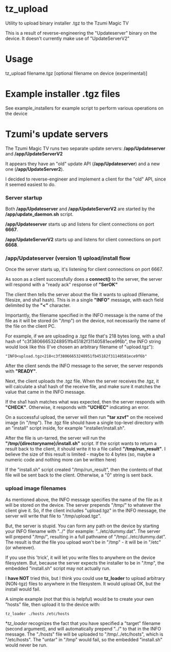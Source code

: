 # tz_upload
Utility to upload binary installer .tgz to the Tzumi Magic TV

This is a result of reverse-engineering the "Updateserver" binary on the device.  It doesn't currently make use of "UpdateServerV2"

# Usage

tz_upload filename.tgz [optional filename on device (experimental)]

# Example installer .tgz files

See example_installers for example script to perform various operations on the device


# Tzumi's update servers

The Tzumi Magic TV runs two separate update servers: **/app/Updateserver** and **/app/UpdateServerV2**

It appears they have an "old" update API (**/app/Updateserver**) and a new one (**/app/UpdateServer2**).

I decided to reverse-engineer and implement a client for the "old" API, since it seemed easiest to do.

### Server startup

Both **/app/Updateserver** and **/app/UpdateServerV2** are started by the **/app/update_daemon.sh** script.

**/app/Updateserver** starts up and listens for client connections on port **6667**.

**/app/UpdateServerV2** starts up and listens for client connections on port **6668**.


### /app/Updateserver (version 1) upload/install flow

Once the server starts up, it's listening for client connections on port 6667.

As soon as a client successfully does a **connect()** to the server, the server will respond with a "ready ack" response of **"SerOK"**

The client then tells the server about the file it wants to upload (filename, filesize, and sha1 hash).  This is in a single **"INFO"** message, with each field delimited by the **"<"** character.

Importantly, the filename specified in the INFO message is the name of the file as it will be stored (in "/tmp") on the device, not necessarily the name of the file on the client PC.

For example, if we are uploading a .tgz file that's 218 bytes long, with a sha1 hash of "c3f38066653248951fb45182f31140581ece9f6b", the INFO string would look like this (I've chosen an arbitrary filename of "upload.tgz"):

`"INFO<upload.tgz<218<c3f38066653248951fb45182f31140581ece9f6b"`

After the client sends the INFO message to the server, the server responds with **"READY"**.

Next, the client uploads the .tgz file.  When the server receives the .tgz, it will calculate a sha1 hash of the receive file, and make sure it matches the value that came in the INFO message.

If the sha1 hash matches what was expected, then the server responds with **"CHECK"**.  Otherwise, it responds with **"UCHEC"** indicating an error.

On a successful upload, the server will then run **"tar xzvf"** on the received image (in "/tmp").  The .tgz file should have a single top-level directory with an "install" script inside, for example "installer/install.sh".

After the file is un-tarred, the server will run the **"/tmp/{directoryname}/install.sh"** script.  If the script wants to return a result back to the client, it should write it to a file called **"/tmp/run_result"**.  I believe the size of this result is limited - maybe to 4 bytes (so, maybe a numeric code and nothing more can be written here)

If the "install.sh" script created "/tmp/run_result", then the contents of that file will be sent back to the client.  Otherwise, a "0" string is sent back.


### upload image filenames

As mentioned above, the INFO message specifies the name of the file as it will be stored on the device.  The server prepends "/tmp/" to whatever the client give it.  So, if the client includes "upload.tgz" in the INFO message, the server will write that file to "/tmp/upload.tgz".

But, the server is stupid.  You can form any path on the device by starting your INFO filename with "../" (for example: "../etc/dummy.dat".  The server will prepend "/tmp/", resulting in a full pathname of "/tmp/../etc/dummy.dat".  The result is that the file you upload won't be in "/tmp" - it will be in "/etc" (or wherever).

If you use this 'trick', it will let you write files to anywhere on the device filesystem.  But, because the server expects the installer to be in "/tmp", the embedded "install.sh" script may not actually run.

I **have NOT** tried this, but I think you could use **tz_loader** to upload arbitrary (NON-tgz) files to anywhere in the filesystem.  It would upload OK, but the install would fail.

A simple example (not that this is helpful) would be to create your own "hosts" file, then upload it to the device with:

`tz_loader ./hosts /etc/hosts`

**tz_loader* recognizes the fact that you have specified a "target" filename (second argument), and will automatically prepend "../" to that in the INFO message.  The "./hosts" file will be uploaded to "/tmp/../etc/hosts", which is "/etc/hosts".  The "untar" in "/tmp" would fail, so the embedded "install.sh" would never be run.
